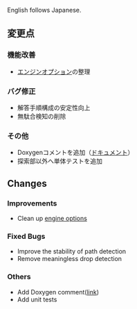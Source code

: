 <!-- markdownlint-disable -->

English follows Japanese.

## 変更点

### 機能改善

- [エンジンオプション](source/engine/user-engine/docs/EngineOptions.txt)の整理

### バグ修正

- 解答手順構成の安定性向上
- 無駄合検知の削除

### その他

- Doxygenコメントを追加（[ドキュメント](https://komori-n.github.io/komoring-heights-docs/index.html)）
- 探索部以外へ単体テストを追加

## Changes

### Improvements

- Clean up [engine options](source/engine/user-engine/docs/EngineOptions.txt)

### Fixed Bugs

- Improve the stability of path detection
- Remove meaningless drop detection

### Others

- Add Doxygen comment([link](https://komori-n.github.io/komoring-heights-docs/index.html))
- Add unit tests

